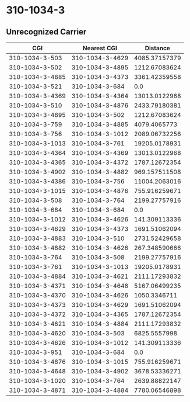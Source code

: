 # 310-1034-3
## Unrecognized Carrier


| CGI | Nearest CGI | Distance |
|-----|-------------|----------|
| 310-1034-3-503 | 310-1034-3-4629 | 4085.37157379 |
| 310-1034-3-502 | 310-1034-3-4895 | 1212.67083624 |
| 310-1034-3-4885 | 310-1034-3-4373 | 3361.42359558 |
| 310-1034-3-521 | 310-1034-3-684 | 0.0 |
| 310-1034-3-4369 | 310-1034-3-4364 | 13013.0122968 |
| 310-1034-3-510 | 310-1034-3-4876 | 2433.79180381 |
| 310-1034-3-4895 | 310-1034-3-502 | 1212.67083624 |
| 310-1034-3-759 | 310-1034-3-4885 | 4079.4065773 |
| 310-1034-3-756 | 310-1034-3-1012 | 2089.06732256 |
| 310-1034-3-1013 | 310-1034-3-761 | 19205.0178931 |
| 310-1034-3-4364 | 310-1034-3-4369 | 13013.0122968 |
| 310-1034-3-4365 | 310-1034-3-4372 | 1787.12672354 |
| 310-1034-3-4902 | 310-1034-3-4882 | 969.157511508 |
| 310-1034-3-4386 | 310-1034-3-756 | 11004.2063016 |
| 310-1034-3-1015 | 310-1034-3-4876 | 755.916259671 |
| 310-1034-3-508 | 310-1034-3-764 | 2199.27757916 |
| 310-1034-3-684 | 310-1034-3-684 | 0.0 |
| 310-1034-3-1012 | 310-1034-3-4626 | 141.309113336 |
| 310-1034-3-4629 | 310-1034-3-4373 | 1691.51062094 |
| 310-1034-3-4883 | 310-1034-3-510 | 2731.52429658 |
| 310-1034-3-4882 | 310-1034-3-4626 | 267.348590666 |
| 310-1034-3-764 | 310-1034-3-508 | 2199.27757916 |
| 310-1034-3-761 | 310-1034-3-1013 | 19205.0178931 |
| 310-1034-3-4884 | 310-1034-3-4621 | 2111.17293832 |
| 310-1034-3-4371 | 310-1034-3-4648 | 5167.06499235 |
| 310-1034-3-4370 | 310-1034-3-4626 | 1050.3346711 |
| 310-1034-3-4373 | 310-1034-3-4629 | 1691.51062094 |
| 310-1034-3-4372 | 310-1034-3-4365 | 1787.12672354 |
| 310-1034-3-4621 | 310-1034-3-4884 | 2111.17293832 |
| 310-1034-3-4620 | 310-1034-3-503 | 6825.5557998 |
| 310-1034-3-4626 | 310-1034-3-1012 | 141.309113336 |
| 310-1034-3-951 | 310-1034-3-684 | 0.0 |
| 310-1034-3-4876 | 310-1034-3-1015 | 755.916259671 |
| 310-1034-3-4648 | 310-1034-3-4902 | 3678.53336271 |
| 310-1034-3-1020 | 310-1034-3-764 | 2639.88822147 |
| 310-1034-3-4871 | 310-1034-3-4884 | 7780.06546898 |
